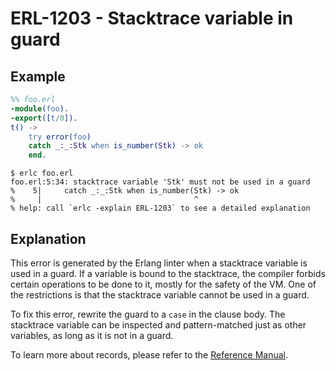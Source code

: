 # ERL-1203 - Stacktrace variable in guard

## Example

```erlang
%% foo.erl
-module(foo).
-export([t/0]).
t() ->
    try error(foo)
    catch _:_:Stk when is_number(Stk) -> ok
    end.
```

```
$ erlc foo.erl
foo.erl:5:34: stacktrace variable 'Stk' must not be used in a guard
%    5|     catch _:_:Stk when is_number(Stk) -> ok
%     |                                  ^
% help: call `erlc -explain ERL-1203` to see a detailed explanation
```

## Explanation

This error is generated by the Erlang linter when a stacktrace variable
is used in a guard. If a variable is bound to the stacktrace, the compiler
forbids certain operations to be done to it, mostly for the safety of the
VM. One of the restrictions is that the stacktrace variable cannot be used
in a guard.

To fix this error, rewrite the guard to a `case` in the clause body. The
stacktrace variable can be inspected and pattern-matched just as other
variables, as long as it is not in a guard.

To learn more about records, please refer to the [Reference Manual](`e:system:errors#the-call-stack-back-trace-stacktrace`).

